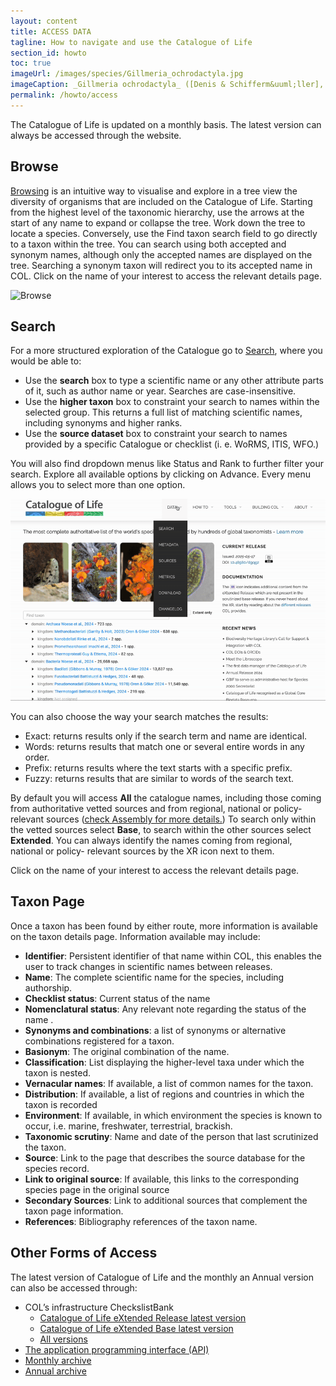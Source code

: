 ```yaml
---
layout: content
title: ACCESS DATA
tagline: How to navigate and use the Catalogue of Life
section_id: howto
toc: true
imageUrl: /images/species/Gillmeria_ochrodactyla.jpg    
imageCaption: _Gillmeria ochrodactyla_ ([Denis & Schifferm&uuml;ller], 1775) - [Photo CC By Donald Hobern](https://www.flickr.com/photos/dhobern/14304880198)
permalink: /howto/access
---
```


The Catalogue of Life is updated on a monthly basis. The latest version can always be accessed through the website.

## Browse 

[Browsing](/)  is an intuitive way to visualise and explore in a tree view the diversity of organisms that are included on the Catalogue of Life. Starting from the highest level of the taxonomic hierarchy, use the arrows at the start of any name to expand or collapse the tree. Work down the tree to locate a species. Conversely, use the Find taxon search field to go directly to a taxon within the tree. You can search using both accepted and synonym names, although only the accepted names are displayed on the tree. Searching a synonym taxon will redirect you to its accepted name in COL.  Click on the name of your interest to access the relevant details page.


<img src="/images/gif/Browse.gif" alt="Browse" loading="lazy">


## Search

For a more structured exploration of the Catalogue go to [Search](/data/search), where you would be able to:

- Use the **search** box to type a scientific name or any other attribute parts of it, such as author name or year. Searches are case-insensitive.
- Use the **higher taxon** box to constraint your search to names within the selected group. This returns a full list of matching scientific names, including synonyms and higher ranks.
- Use the **source dataset** box to constraint your search to names provided by a specific Catalogue or checklist (i. e. WoRMS, ITIS, WFO.)

You will also find dropdown menus like Status and Rank to further filter your search. Explore all available options by clicking on Advance. Every menu allows you to select more than one option.

<img src="/images/gif/Search.gif" alt="Search" loading="lazy">

You can also choose the way your search matches the results:

- Exact: returns results only if the search term and name are identical.
- Words: returns results that match one or several entire words in any order.
- Prefix: returns results where the text starts with a specific prefix.
- Fuzzy: returns results that are similar to words of the search text.


By default you will access **All** the catalogue names, including those coming from authoritative vetted sources and from regional, national or policy- relevant sources ([check Assembly for more details.](/building/assembly)) To search only within the vetted sources select **Base**, to search within the other sources select **Extended**. You can always  identify the names coming from regional, national or policy- relevant sources by the XR icon next to them. 

Click on the name of your interest to access the relevant details page.

## Taxon Page

Once a taxon has been found by either route, more information is available on the taxon details page. Information available may include:

- **Identifier**: Persistent identifier of that name within COL, this enables the user to track changes in scientific names between releases.
- **Name**: The complete scientific name for the species, including authorship.
- **Checklist status**: Current status of the name
- **Nomenclatural status**: Any relevant note regarding the status of the name .
- **Synonyms and combinations**: a list of synonyms or alternative combinations registered for a taxon.
- **Basionym**: The original combination of the name.
- **Classification**: List displaying the higher-level taxa under which the taxon is nested.
- **Vernacular names**: If available, a list of common names for the taxon.
- **Distribution**: If available,  a list of regions and countries in which the taxon is recorded
- **Environment**: If available,  in which  environment the species is known to occur, i.e. marine, freshwater, terrestrial, brackish.
- **Taxonomic scrutiny**: Name and date of the person that last scrutinized the taxon.
- **Source**: Link to the page that describes the source database for the species record.
- **Link to original source**: If available,  this links to the corresponding species page in the original source
- **Secondary Sources**: Link to additional sources that complement the taxon page information.
- **References**: Bibliography references of the taxon name.

 
## Other Forms of Access

The latest version of Catalogue of Life and the monthly an Annual version can also be accessed through:

- COL’s infrastructure CheckslistBank
  - [Catalogue of Life eXtended Release latest version](https://www.checklistbank.org/dataset/3LXR/about)
  - [Catalogue of Life eXtended Base latest version](https://www.checklistbank.org/dataset/3LR/about)
  - [All versions](https://www.checklistbank.org/dataset?limit=50&offset=0&releasedFrom=3&sortBy=created)
- [The application programming interface (API)](/tools/api)
- [Monthly archive](https://download.checklistbank.org/col/monthly/)
- [Annual archive](https://download.checklistbank.org/col/annual/)
